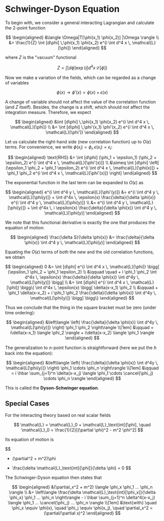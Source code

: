 # Schwinger-Dyson Equation

To begin with, we consider a general interacting Lagrangian and calculate the 2-point function

$$
\begin{aligned}
    &\langle \Omega|T[\phi(x_1) \phi(x_2)] |\Omega \rangle
    \\
    &= \frac{1}{Z} \int [d\phi] \,\phi(x_1) \phi(x_2) 
    e^{i \int d^4 x \, \mathcal{L}[\phi]}
\end{aligned}
$$

where $Z$ is the "vacuum" functional

$$
Z = \int [d\phi] \exp\left(
    i \int d^4x \, \mathcal{L}[\phi]
\right)
$$

Now we make a variation of the fields, which can be regarded as a change of variables

$$
\phi(x) \to \phi'(x) = \phi(x) + \epsilon(x)
$$

A change of variable should not affect the value of the correlation function (and $Z$ itself). Besides, the change is a shift, which should not affect the integration measure. Therefore, we expect

$$
\begin{aligned}
    &\int [d\phi] \,\phi(x_1) \phi(x_2)
    e^{i \int d^4 x \, \mathcal{L}[\phi]}
    \\
    &= \int [d\phi] \,\phi'(x_1) \phi'(x_2)
    e^{i \int d^4 x \, \mathcal{L}[\phi']}
\end{aligned}
$$

Let us calculate the right-hand side (new correlation function) up to $O(\epsilon)$ terms. For convenience, we write $\phi(x_i) = \phi_i, \, \epsilon(x_i) = \epsilon_i$:

$$
\begin{aligned}
    \text{RHS}
    &= \int [d\phi]
    (\phi_1 + \epsilon_1)
    (\phi_2 + \epsilon_2)
    e^{i \int d^4 x \, \mathcal{L}[\phi'(x)]}
    \\
    &\simeq \int [d\phi] \left[
        (\epsilon_1 \phi_2 + \phi_1 \epsilon_2)
        e^{i \int d^4 x \, \mathcal{L}[\phi(x)]}
        + \phi_1 \phi_2 
        e^{i \int d^4 x \, \mathcal{L}[\phi'(x)]}
    \right]
\end{aligned}
$$

The exponential function in the last term can be expanded to $O(\epsilon)$ as

$$
\begin{aligned}
    e^{i \int d^4 y \, \mathcal{L}[\phi'(y)]}
    &= e^{i \int d^4 y \, \mathcal{L}[\phi(y)]}
    + \int d^4x \, \epsilon(x)
    \frac{\delta}{\delta \phi(x)}
    e^{i \int d^4 y \, \mathcal{L}[\phi(y)]}
    \\
    &= e^{i \int d^4 y \, \mathcal{L}[\phi(y)]}
    + \int d^4x \, i \epsilon(x) 
    \frac{\delta}{\delta \phi(x)}
    \int d^4 y \, \mathcal{L}[\phi(y)]
\end{aligned}
$$

We note that this functional derivative is exactly the one that produces the equation of motion:

$$
\begin{aligned}
    \frac{\delta S}{\delta \phi(x)}
    &= \frac{\delta}{\delta \phi(x)}
    \int d^4 y \, \mathcal{L}[\phi(y)]
\end{aligned}
$$

Equating the $O(\epsilon)$ terms of both the new and the old correlation functions, we obtain

$$
\begin{aligned}
    0 &= \int [d\phi] e^{i \int d^4 x \, \mathcal{L}[\phi]}
    \bigg[
        (\epsilon_1 \phi_2 + \phi_1 \epsilon_2)
        \\ &\qquad \quad
        + i \phi_1 \phi_2 \int d^4x \,
        \epsilon(x) \frac{\delta}{\delta \phi(x)}
        \int d^4y \, \mathcal{L[\phi(y)]}
    \bigg]
    \\
    &= \int [d\phi] e^{i \int d^4 x \, \mathcal{L}[\phi]}
    \bigg\{
        \int d^4x \, \epsilon(x) \bigg[
            \delta(x-x_1) \phi_2
            \\ &\qquad
            + \phi_1 \delta(x-x_2)
            + i \phi_1 \phi_2
            \frac{\delta}{\delta \phi(x)} 
            \int d^4y \, \mathcal{L[\phi(y)]}
        \bigg]
    \bigg\}
\end{aligned}
$$

Thus we conclude that the thing in the square bracket must be zero (under time ordering):

$$
\begin{aligned}
    &\left\langle
        \left(
            \frac{\delta}{\delta \phi(x)}
            \int d^4y \, \mathcal{L[\phi(y)]}
        \right) \phi_1 \phi_2
    \right\rangle
    \\[1em] &\qquad
    = i\delta(x-x_1) \langle \phi_2 \rangle
    + i\delta(x-x_2) \langle \phi_1 \rangle
\end{aligned}
$$

The generalization to $n$-point function is straightforward (here we put the $\hbar$ back into the equation):

$$
\begin{aligned}
    &\left\langle
        \left(
            \frac{\delta}{\delta \phi(x)}
            \int d^4y \, \mathcal{L[\phi(y)]}
        \right) \phi_1 \cdots \phi_n
    \right\rangle
    \\[1em] &\qquad
    = i \hbar \sum_{j=1}^n \delta(x-x_j) 
    \langle \phi_1 \cdots \cancel{\phi_j}
    \cdots \phi_n \rangle
\end{aligned}
$$

This is called the **Dyson-Schwinger equation**. 

## Special Cases

For the interacting theory based on real scalar fields

$$
\mathcal{L} = \mathcal{L}_0 + \mathcal{L}_\text{int}[\phi], 
\quad
\mathcal{L}_0 = \frac{1}{2}[(\partial \phi)^2 - m^2 \phi^2]
$$

Its equation of motion is

$$
- (\partial^2 + m^2)\phi 
+ \frac{\delta \mathcal{L}_\text{int}[\phi]}{\delta \phi}
= 0
$$


The Schwinger-Dyson equation then states that

$$
\begin{aligned}
    &(\partial_x^2 + m^2) 
    \langle \phi_x \phi_1 ... \phi_n \rangle
    \\
    &= \left\langle 
        \frac{\delta \mathcal{L}_\text{int}[\phi_x]}{\delta \phi_x}
        \phi_1 ... \phi_n
    \right\rangle
    - i \hbar \sum_{j=1}^n \delta^4(x-x_j)
    \langle \phi_1 ... \cancel{\phi_j} ... \phi_n \rangle
    \\[1em]
    &\text{with} \quad
    \phi_x \equiv \phi(x), \quad
    \phi_j \equiv \phi(x_j), \quad
    \partial_x^2 = (\partial/\partial x)^2
\end{aligned}
$$
